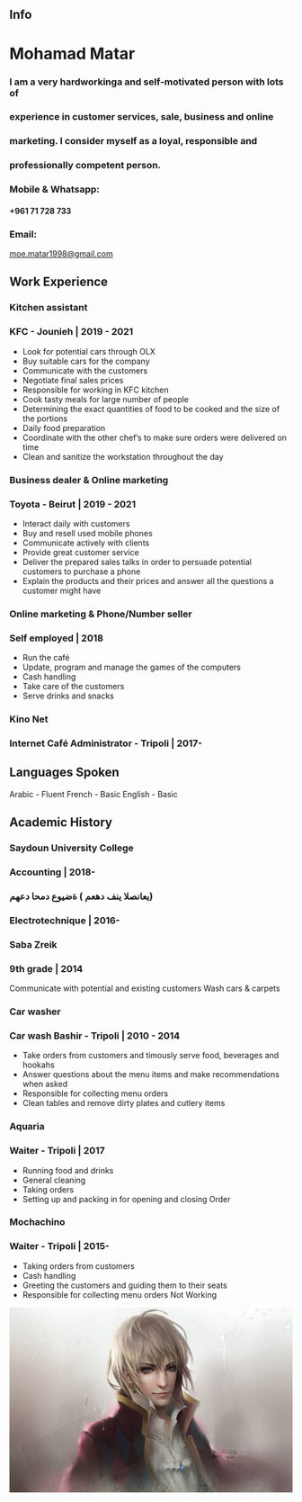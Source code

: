 ## Info

# Mohamad Matar

### I am a very hardworkinga and self-motivated person with lots of

### experience in customer services, sale, business and online

### marketing. I consider myself as a loyal, responsible and

### professionally competent person.

### Mobile & Whatsapp:

#### +961 71 728 733

### Email:

moe.matar1998@gmail.com

## Work Experience

### Kitchen assistant

### KFC - Jounieh | 2019 - 2021

- Look for potential cars through OLX
- Buy suitable cars for the company
- Communicate with the customers
- Negotiate final sales prices
- Responsible for working in KFC kitchen
- Cook tasty meals for large number of people
- Determining the exact quantities of food to be cooked and the size of the
portions
- Daily food preparation
- Coordinate with the other chef’s to make sure orders were delivered on time
- Clean and sanitize the workstation throughout the day

### Business dealer & Online marketing

### Toyota - Beirut | 2019 - 2021

- Interact daily with customers
- Buy and resell used mobile phones
- Communicate actively with clients
- Provide great customer service
- Deliver the prepared sales talks in order to persuade potential customers to
purchase a phone
- Explain the products and their prices and answer all the questions a customer
might have

### Online marketing & Phone/Number seller

### Self employed | 2018

- Run the café
- Update, program and manage the games of the computers
- Cash handling
- Take care of the customers
- Serve drinks and snacks

### Kino Net

### Internet Café Administrator - Tripoli | 2017-


## Languages Spoken

Arabic - Fluent
French - Basic
English - Basic

## Academic History

### Saydoun University College

### Accounting | 2018-

### يعانصلا ينف دهعم ) ةضيوع دمحا دعهم)

### Electrotechnique | 2016-

### Saba Zreik

### 9th grade | 2014

Communicate with potential and existing customers
Wash cars & carpets

### Car washer

### Car wash Bashir - Tripoli | 2010 - 2014

- Take orders from customers and timously serve food, beverages and hookahs
- Answer questions about the menu items and make recommendations when
asked
- Responsible for collecting menu orders
- Clean tables and remove dirty plates and cutlery items

### Aquaria

### Waiter - Tripoli | 2017

- Running food and drinks
- General cleaning
- Taking orders
- Setting up and packing in for opening and closing
Order

### Mochachino

### Waiter - Tripoli | 2015-

- Taking orders from customers
- Cash handling
- Greeting the customers and guiding them to their seats
- Responsible for collecting menu orders
 Not Working 

![alt](img.jpg)
